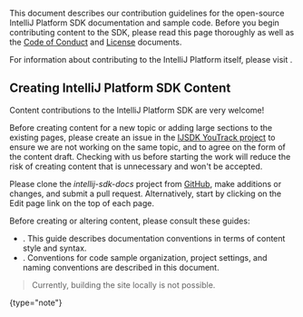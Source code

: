 [//]: # (title: Contributing to the IntelliJ Platform SDK)

<!-- Copyright 2000-2022 JetBrains s.r.o. and other contributors. Use of this source code is governed by the Apache 2.0 license that can be found in the LICENSE file. -->

This document describes our contribution guidelines for the open-source IntelliJ Platform SDK documentation and sample code.
Before you begin contributing content to the SDK, please read this page thoroughly as well as the [Code of Conduct](intellij-sdk-docs-original_CODE_OF_CONDUCT.md) and [License](https://github.com/JetBrains/intellij-sdk-docs/blob/main/LICENSE.txt) documents.

For information about contributing to the IntelliJ Platform itself, please visit [](platform_contributions.md).

## Creating IntelliJ Platform SDK Content

Content contributions to the IntelliJ Platform SDK are very welcome!

Before creating content for a new topic or adding large sections to the existing pages, please create an issue in the [IJSDK YouTrack project](https://youtrack.jetbrains.com/newIssue?project=IJSDK&clearDraft=true&c=) to ensure we are not working on the same topic, and to agree on the form of the content draft.
Checking with us before starting the work will reduce the risk of creating content that is unnecessary and won't be accepted.

Please clone the _intellij-sdk-docs_ project from [GitHub](https://github.com/JetBrains/intellij-sdk-docs), make additions or changes, and submit a pull request.
Alternatively, start by clicking on the <control>Edit page</control> link on the top of each page.

Before creating or altering content, please consult these guides:

* [](sdk_style.md).
  This guide describes documentation conventions in terms of content style and syntax.
* [](sdk_code_guidelines.md).
  Conventions for code sample organization, project settings, and naming conventions are described in this document.

> Currently, building the site locally is not possible.
>
{type="note"}
